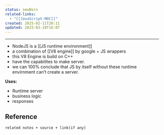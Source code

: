 ```yaml
---
status: newBorn
related-links:
  - "[[JavaScript-MOC]]"
created: 2025-02-11T20:11
updated: 2025-03-28T16:07
---
```

---

- NodeJS is a [[JS runtime environment]]
- a combination of [[V8 engine]] by google + JS wrappers
- this V8 Engine is build on C++ 
- have the capabilites to make server.
- we can 100% conclude that JS by itself without these runtime envirnment can’t create a server.

**Uses:**
- Runtime server
- business logic
- responses

## Reference
`related notes + source + link(if any)`
 
